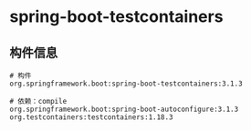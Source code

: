 # spring-boot-testcontainers

## 构件信息

```
# 构件
org.springframework.boot:spring-boot-testcontainers:3.1.3

# 依赖：compile
org.springframework.boot:spring-boot-autoconfigure:3.1.3
org.testcontainers:testcontainers:1.18.3
```
